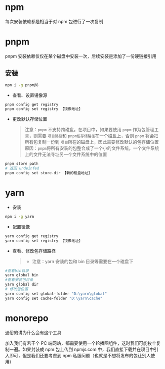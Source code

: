# npm

每次安装依赖都是相当于对 npm 包进行了一次复制

# pnpm

pnpm 安装依赖仅仅在某个磁盘中安装一次，后续安装是添加了一份硬链接引用

## 安装

```sh
npm i -g pnpm@8
```

- 查看、设置镜像源

```sh
pnpm config get registry
pnpm config set registry 【镜像地址】
```

- 更改默认存储位置
  > 注意：`pnpm` 不支持跨磁盘。在项目中，如果要使用 `pnpm` 作为包管理工具，则需要 `项目路径`和 `pnpm包存储路径`在一个磁盘上，否则 `pnpm` 将会把所有包复制一份到 `项目`所在的磁盘上，因此需要修改默认的包存储位置
  > 原因：`pnpm`将所有安装的包整合成了一个小的文件系统，一个文件系统上的文件无法寻址另一个文件系统中的位置

```sh
pnpm store path
# 返回 undeinfed
pnpm config set store-dir 【新的磁盘地址】
```

# yarn

- 安装

```sh
npm i -g yarn
```

- 配置镜像

```sh
yarn config get registry
yarn config set registry 【镜像地址】
```

- 查看、修改包存储路径
  > - 注意：yarn 安装的包和 bin 目录等需要在一个磁盘下

```sh
#查看bin目录
yarn global bin
#查看安装包目录
yarn global dir
# 修改包位置
yarn config set global-folder "D:\yarn\global"
yarn config set cache-folder "D:\yarn\cache"
```

# monorepo

通俗的讲为什么会有这个工具

加入我们有若干个 PC 端网站，都需要使用一个轮播图组件，这时我们可能挨个复制一遍。如果封装成 npm 包上传到 npmjs.com 中，我们直接下载并在项目中引入即可，但是我们还要考虑到 npm 私服问题（也就是不想将发布的包让别人使用）
